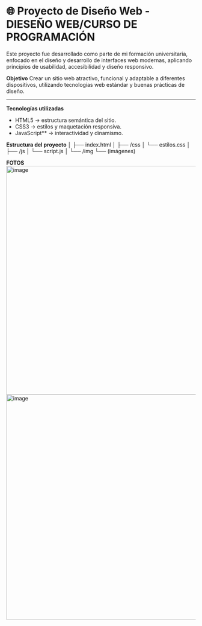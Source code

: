 # 🌐 Proyecto de Diseño Web - DIESEÑO WEB/CURSO DE PROGRAMACIÓN

Este proyecto fue desarrollado como parte de mi formación universitaria, enfocado en el diseño y desarrollo de interfaces web modernas, aplicando principios de usabilidad, accesibilidad y diseño responsivo.

**Objetivo**
Crear un sitio web atractivo, funcional y adaptable a diferentes dispositivos, utilizando tecnologías web estándar y buenas prácticas de diseño.

---

**Tecnologías utilizadas**
- HTML5 → estructura semántica del sitio.  
- CSS3 → estilos y maquetación responsiva.  
- JavaScript** → interactividad y dinamismo.

**Estructura del proyecto**
│
├── index.html
│
├── /css
│ └── estilos.css
│
├── /js
│ └── script.js
│
└── /img
└── (imágenes)

**FOTOS**
<img width="1090" height="606" alt="image" src="https://github.com/user-attachments/assets/029af85e-9e24-410a-a329-ea4ef3c5aaf6" />
<img width="1020" height="598" alt="image" src="https://github.com/user-attachments/assets/629b3d60-9213-4e43-842d-1447beb60797" />



